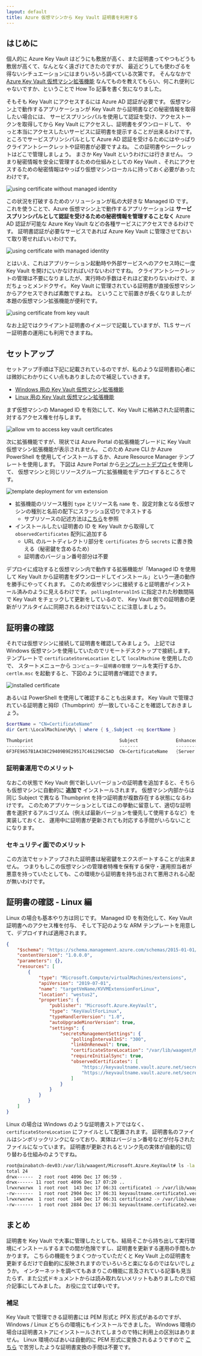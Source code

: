 ```yaml
---
layout: default
title: Azure 仮想マシンから Key Vault 証明書を利用する
---
```


## はじめに

個人的に Azure Key Vault はどうにも敷居が高く、また証明書ってやつもどうも敷居が高くて、なんとなく遠ざけてきたのですが、
最近どうしても使わざるを得ないシチュエーションにはまりいろいろ調べている次第です。
そんななかで 
[Azure Key Vault 仮想マシン拡張機能](https://azure.microsoft.com/ja-jp/updates/azure-key-vault-virtual-machine-extension-now-generally-available/)
なんてものを教えてもらい、何これ便利じゃないですか、ということで How To 記事を書く気になりました。

そもそも Key Vault にアクセスするには Azure AD 認証が必要です。
仮想マシン上で動作するアプリケーションが Key Vault から証明書などの秘密情報を取得したい場合には、
サービスプリンシパルを使用して認証を受け、アクセストークンを取得してから Key Vault にアクセスし、証明書をダウンロードして、
やっと本当にアクセスしたいサービスに証明書を提示することが出来るわけです。
ところでサービスプリンシパルとして Azure AD 認証を受けるためにはやっぱりクライアントシークレットや証明書が必要ですよね。
この証明書やシークレットはどこで管理しましょう。
まさか Key Vault というわけには行きません。
つまり秘密情報を安全に管理するための仕組みとしての Key Vault 、それにアクセスするための秘密情報はやっぱり仮想マシンローカルに持っておく必要があったわけです。

![using certificate without managed identity](./images/certificate-without-managed-id.png)

この状況を打破するためのソリューションが私の大好きな Managed ID です。
これを使うことで、Azure 仮想マシン上で動作するアプリケーションは **サービスプリンシパルとして認証を受けるための秘密情報を管理することなく** Azure AD 認証が可能な Azure Key Vault などの各種サービスにアクセスできるわけです。
証明書認証が必要なサービスであれば Azure Key Vault に管理させておいて取り寄せればいいわけです。

![using certificate with managed identity](./images/certificate-with-managed-id.png)

とはいえ、これはアプリケーション起動時や外部サービスへのアクセス時に一度 Key Vault を開けにいかなければいけないわけですね。
クライアントシークレットの管理は不要になりましたが、実行時の手数はそれほど変わりないわけで、まだちょっとメンドクサイ。
Key Vault に管理されている証明書が直接仮想マシンからアクセスできれば素敵ですよね。
ということで前置きが長くなりましたが本題の仮想マシン拡張機能が便利です。

![using certificate from key vault](./images/certificate-from-keyvault.png)

なお上記ではクライアント証明書のイメージで記載していますが、TLS サーバー証明書の運用にも利用できますね。

## セットアップ

セットアップ手順は下記に記載されているのですが、私のような証明書初心者には微妙にわかりにくい点もありましたので補足していきます。

- [Windows 用の Key Vault 仮想マシン拡張機能](https://docs.microsoft.com/ja-jp/azure/virtual-machines/extensions/key-vault-windows)
- [Linux 用の Key Vault 仮想マシン拡張機能](https://docs.microsoft.com/ja-jp/azure/virtual-machines/extensions/key-vault-linux)

まず仮想マシンの Managed ID を有効にして、Key Vault に格納された証明書に対するアクセス権を付与します。

![allow vm to access key vault certificates](./images/allow-vm-access-kvcert.png)

次に拡張機能ですが、現状では Azure Portal の拡張機能ブレードに Key Vault 仮想マシン拡張機能が表示されません。
このため Azure CLI か Azure PowerShell を使用してインストールするか、Azure Resource Manager テンプレートを使用します。
下図は Azure Portal から[テンプレートデプロイ](https://portal.azure.com/#create/Microsoft.Template)を使用して、
仮想マシンと同じリソースグループに拡張機能をデプロイするところです。

![template deployment for vm extension](./images/armdeploy-extension.png)

- 拡張機能のリソース種別 `type` とリソース名 `name` を、設定対象となる仮想マシンの種別と名前の配下にスラッシュ区切りでネストする
    - サブリソースの記述方法は[こちら](https://docs.microsoft.com/en-us/azure/azure-resource-manager/templates/child-resource-name-type)を参照
- インストールしたい証明書の ID を Key Vault から取得して `observedCertificates` 配列に追加する
    - URL のルートディレクトリ部分を `certificates` から `secrets` に書き換える（秘密鍵を含めるため）
    - 証明書のバージョン番号部分は不要

デプロイに成功すると仮想マシン内で動作する拡張機能が「Managed ID を使用して Key Vault から証明書をダウンロードしてインストール」という一連の動作を勝手にやってくれます。
このため仮想マシンに接続すると証明書がインストール済みのように見えるわけです。
`pollingIntervalInS` に指定された秒数間隔で Key Vault をチェックして更新をしているので、
Key Vault 側での証明書の更新がリアルタイムに同期されるわけではないことに注意しましょう。

## 証明書の確認

それでは仮想マシンに接続して証明書を確認してみましょう。
上記では Windows 仮想マシンを使用していたのでリモートデスクトップで接続します。
テンプレートで `certificateStoreLocation` として `localMachine` を使用したので、
スタートメニューから `コンピューター証明書の管理` ツールを実行するか、`certlm.msc` を起動すると、下図のように証明書が確認できます。

![installed certificate](./images/installed-certificate.png)

あるいは PowerShell を使用して確認することも出来ます。
Key Vault で管理されている証明書と拇印（Thumbprint）が一致していることを確認しておきましょう。


```powershell
$certName = "CN=CertificateName"
dir Cert:\LocalMachine\My\ | where { $_.Subject -eq $certName }

Thumbprint                                Subject              EnhancedKeyUsageList
----------                                -------              --------------------
6F3FE9657B1A438C29409B9E29517C461298C5AD  CN=CertificateName   {Server Authentication, Client Authentication}
```

### 証明書運用でのメリット

なおこの状態で Key Vault 側で新しいバージョンの証明書を追加すると、そちらも仮想マシンに自動的に **追加で** インストールされます。
仮想マシン内部からは同じ Subject で異なる Thumbprint を持つ証明書が複数存在する状態になるわけです。
このためアプリケーションとしてはこの挙動に留意して、適切な証明書を選択するアルゴリズム（例えば最新バージョンを優先して使用するなど）を実装しておくと、
運用中に証明書が更新されても対応する手間がいらないことになります。

### セキュリティ面でのメリット

この方法でセットアップされた証明書は秘密鍵をエクスポートすることが出来ません。
つまりもしこの仮想マシンの管理者特権を保有する保守・運用担当者が悪意を持っていたとしても、この環境から証明書を持ち出されて悪用される心配が無いわけです。


## 証明書の確認 - Linux 編

Linux の場合も基本やり方は同じです。
Managed ID を有効化して、Key Vault 証明書へのアクセス権を付与、
そして下記のような ARM テンプレートを用意して、デプロイすれば適用されます。

```json
{
    "$schema": "https://schema.management.azure.com/schemas/2015-01-01/deploymentTemplate.json#",
    "contentVersion": "1.0.0.0",
    "parameters": {},
    "resources": [
        {
            "type": "Microsoft.Compute/virtualMachines/extensions",
            "apiVersion": "2019-07-01",
            "name": "targetVmName/KVVMExtensionForLinux",
            "location": "westus2",
            "properties": {
                "publisher": "Microsoft.Azure.KeyVault",
                "type": "KeyVaultForLinux",
                "typeHandlerVersion": "1.0",
                "autoUpgradeMinorVersion": true,
                "settings": {
                    "secretsManagementSettings": {
                        "pollingIntervalInS": "300",
                        "linkOnRenewal": true,
                        "certificateStoreLocation": "/var/lib/waagent/Microsoft.Azure.KeyVault",
                        "requireInitialSync": true,
                        "observedCertificates": [
                            "https://keyvaultname.vault.azure.net/secrets/certificate1",
                            "https://keyvaultname.vault.azure.net/secrets/certificate2"
                        ]
                    }
                }
            }
        }
    ]
}
```

Linux の場合は Windows のような証明書ストアではなく、`certificateStoreLocation` にファイルとして配置されます。
証明書名のファイルはシンボリックリンクになっており、実体はバージョン番号などが付与されたファイルになっています。
証明書が更新されるとリンク先の実体が自動的に切り替わる仕組みのようですね。

```bash
root@ainabatch-dev03:/var/lib/waagent/Microsoft.Azure.KeyVault# ls -la
total 24
drwx------  2 root root 4096 Dec 17 06:59 .
drwx------ 11 root root 4096 Dec 17 07:20 ..
lrwxrwxrwx  1 root root  143 Dec 17 06:31 certificate1 -> /var/lib/waagent/Microsoft.Azure.KeyVault/keyvaultname.certificate1.version.aaaaaaaa.bbbbbbbb.PEM
-rw-------  1 root root 2904 Dec 17 06:31 keyvaultname.certificate1.version.aaaaaaaa.bbbbbbbb.PEM
lrwxrwxrwx  1 root root  140 Dec 17 06:31 certificate2 -> /var/lib/waagent/Microsoft.Azure.KeyVault/keyvaultname.certificate2.version.aaaaaaaa.bbbbbbbb.PEM
-rw-------  1 root root 2884 Dec 17 06:31 keyvaultname.certificate2.version.aaaaaaaa.bbbbbbbb.PEM
```

## まとめ

証明書を Key Vault で大事に管理したとしても、結局そこから持ち出して実行環境にインストールするまでの間が危険ですし、証明書を更新する運用の手間もかかります。
こちらの機能をうまくつかっていただくと Key Vault 上の証明書を更新するだけで自動的に反映されますのでいろいろと楽になるのではないでしょうか。
インターネットを調べてもあまりこの機能に言及されている記事も見当たらず、また公式ドキュメントからは読み取れないメリットもありましたので紹介記事にしてみました。
お役に立てば幸いです。

### 補足

Key Vault で管理できる証明書には PEM 形式と PFX 形式があるのですが、Windows / Linux どちらの環境にもインストールできました。
Windows 環境の場合は証明書ストアにインストールされてしまうので特に利用上の区別はありません。
Linux 環境のばあいは自動的に PEM 形式に変換されるようですので
[こちら](../login-aad-with-certificate) で苦労したような証明書変換の手間は不要です。